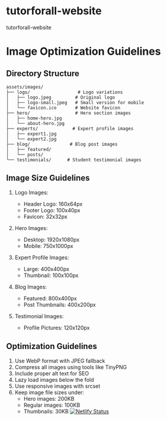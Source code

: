 # tutorforall-website
 tutorforall-website

# Image Optimization Guidelines

## Directory Structure
```
assets/images/
├── logo/                  # Logo variations
│   ├── logo.jpeg         # Original logo
│   ├── logo-small.jpeg   # Small version for mobile
│   └── favicon.ico       # Website favicon
├── hero/                 # Hero section images
│   ├── home-hero.jpg
│   └── about-hero.jpg
├── experts/             # Expert profile images
│   ├── expert1.jpg
│   └── expert2.jpg
├── blog/               # Blog post images
│   ├── featured/
│   └── posts/
└── testimonials/      # Student testimonial images
```

## Image Size Guidelines

1. Logo Images:
   - Header Logo: 160x64px
   - Footer Logo: 100x40px
   - Favicon: 32x32px

2. Hero Images:
   - Desktop: 1920x1080px
   - Mobile: 750x1000px

3. Expert Profile Images:
   - Large: 400x400px
   - Thumbnail: 100x100px

4. Blog Images:
   - Featured: 800x400px
   - Post Thumbnails: 400x200px

5. Testimonial Images:
   - Profile Pictures: 120x120px

## Optimization Guidelines

1. Use WebP format with JPEG fallback
2. Compress all images using tools like TinyPNG
3. Include proper alt text for SEO
4. Lazy load images below the fold
5. Use responsive images with srcset
6. Keep image file sizes under:
   - Hero images: 200KB
   - Regular images: 100KB
   - Thumbnails: 30KB
[![Netlify Status](https://api.netlify.com/api/v1/badges/8cad57d4-4252-483d-838e-a762f4f3b4b2/deploy-status)](https://app.netlify.com/sites/cloudoftutors/deploys)
